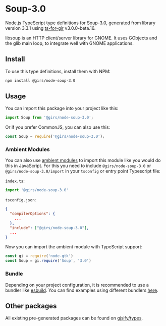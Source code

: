 
# Soup-3.0

Node.js TypeScript type definitions for Soup-3.0, generated from library version 3.3.1 using [ts-for-gir](https://github.com/gjsify/ts-for-gir) v3.0.0-beta.16.

libsoup is an HTTP client/server library for GNOME. It uses GObjects and the glib main loop, to integrate well with GNOME applications.

## Install

To use this type definitions, install them with NPM:
```bash
npm install @girs/node-soup-3.0
```

## Usage

You can import this package into your project like this:
```ts
import Soup from '@girs/node-soup-3.0';
```

Or if you prefer CommonJS, you can also use this:
```ts
const Soup = require('@girs/node-soup-3.0');
```

### Ambient Modules

You can also use [ambient modules](https://github.com/gjsify/ts-for-gir/tree/main/packages/cli#ambient-modules) to import this module like you would do this in JavaScript.
For this you need to include `@girs/node-soup-3.0` or `@girs/node-soup-3.0/import` in your `tsconfig` or entry point Typescript file:

`index.ts`:
```ts
import '@girs/node-soup-3.0'
```

`tsconfig.json`:
```json
{
  "compilerOptions": {
    ...
  },
  "include": ["@girs/node-soup-3.0"],
  ...
}
```

Now you can import the ambient module with TypeScript support: 

```ts
const gi = require('node-gtk')
const Soup = gi.require('Soup', '3.0')
```



### Bundle

Depending on your project configuration, it is recommended to use a bundler like [esbuild](https://esbuild.github.io/). You can find examples using different bundlers [here](https://github.com/gjsify/ts-for-gir/tree/main/examples).

## Other packages

All existing pre-generated packages can be found on [gjsify/types](https://github.com/gjsify/types).

